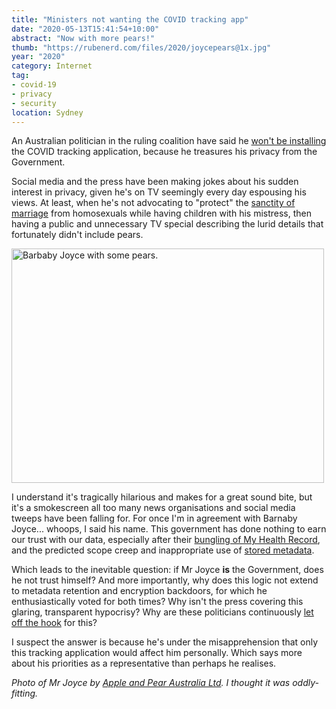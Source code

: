 ```yaml
---
title: "Ministers not wanting the COVID tracking app"
date: "2020-05-13T15:41:54+10:00"
abstract: "Now with more pears!"
thumb: "https://rubenerd.com/files/2020/joycepears@1x.jpg"
year: "2020"
category: Internet
tag:
- covid-19
- privacy
- security
location: Sydney
---
```

An Australian politician in the ruling coalition have said he [won't be installing](https://www.pedestrian.tv/coronavirus/barnaby-joyce-coronavirus-tracking-app/ "Pedestrian.tv: Barnaby Joyce Won’t Get The Coronavirus App ’Coz He Treasures His Privacy From The Govt") the COVID tracking application, because he treasures his privacy from the Government.

Social media and the press have been making jokes about his sudden interest in privacy, given he's on TV seemingly every day espousing his views. At least, when he's not advocating to "protect" the [sanctity of marriage](https://www.smh.com.au/lifestyle/barnaby-joyce-does-not-understand-marriage-20180207-h0v87i.html "Sydney Morning Herald: Barnaby Joyce does not understand marriage") from homosexuals while having children with his mistress, then having a public and unnecessary TV special describing the lurid details that fortunately didn't include pears.

<p><img src="https://rubenerd.com/files/2020/joycepears@1x.jpg" srcset="https://rubenerd.com/files/2020/joycepears@1x.jpg 1x, https://rubenerd.com/files/2020/joycepears@2x.jpg 2x" alt="Barbaby Joyce with some pears." style="width:500px; height:375px;" /></p>

I understand it's tragically hilarious and makes for a great sound bite, but it's a smokescreen all too many news organisations and social media tweeps have been falling for. For once I'm in agreement with Barnaby Joyce... whoops, I said his name. This government has done nothing to earn our trust with our data, especially after their [bungling of My Health Record](https://www.abc.net.au/news/2018-08-02/my-health-record-still-not-safe/100630260 "ABC News: My Health Record still isn't safe enough to proceed. It needs more than a band-aid fix"), and the predicted scope creep and inappropriate use of [stored metadata](https://delimiter.com.au/2015/09/08/instant-scope-creep-parliament-recommends-ato-data-retention-access/ "Delimiter: Instant scope creep: Parliament recommends ATO data retention access").

Which leads to the inevitable question: if Mr Joyce **is** the Government, does he not trust himself? And more importantly, why does this logic not extend to metadata retention and encryption backdoors, for which he enthusiastically voted for both times? Why isn't the press covering this glaring, transparent hypocrisy? Why are these politicians continuously [let off the hook](https://rubenerd.com/digital-rights-and-political-impunity/) for this?

I suspect the answer is because he's under the misapprehension that only this tracking application would affect him personally. Which says more about his priorities as a representative than perhaps he realises.

*Photo of Mr Joyce by [Apple and Pear Australia Ltd](https://commons.wikimedia.org/wiki/File:Barnaby_Joyce_March_2014.jpg). I thought it was oddly-fitting.*
